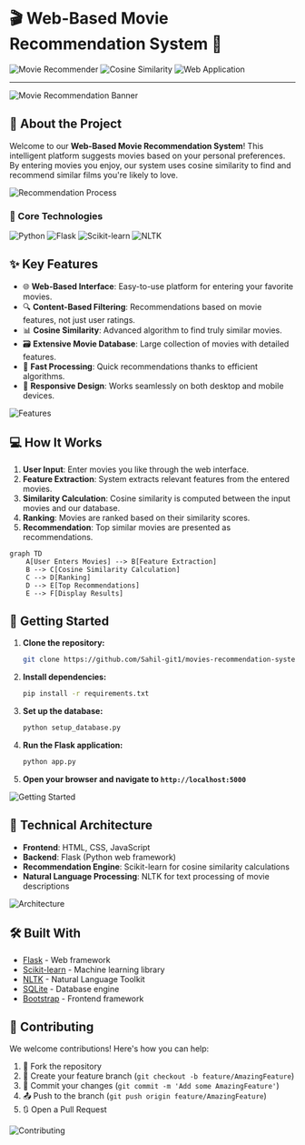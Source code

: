 # 🎬 Web-Based Movie Recommendation System 🍿

![Movie Recommender](https://img.shields.io/badge/🎞️-Movie%20Recommender-blueviolet)
![Cosine Similarity](https://img.shields.io/badge/📐-Cosine%20Similarity-orange)
![Web Application](https://img.shields.io/badge/🌐-Web%20Application-brightgreen)

---

![Movie Recommendation Banner](https://images.unsplash.com/photo-1489599849927-2ee91cede3ba?ixlib=rb-1.2.1&auto=format&fit=crop&w=1350&q=80)

## 🚀 About the Project

Welcome to our **Web-Based Movie Recommendation System**! This intelligent platform suggests movies based on your personal preferences. By entering movies you enjoy, our system uses cosine similarity to find and recommend similar films you're likely to love.

![Recommendation Process](https://images.unsplash.com/photo-1512070679279-8988d32161be?ixlib=rb-1.2.1&auto=format&fit=crop&w=1350&q=80)

### 🧠 Core Technologies

![Python](https://img.shields.io/badge/🐍-Python-blue)
![Flask](https://img.shields.io/badge/🌶️-Flask-red)
![Scikit-learn](https://img.shields.io/badge/🔬-Scikit--learn-green)
![NLTK](https://img.shields.io/badge/📚-NLTK-yellow)

## ✨ Key Features

- 🌐 **Web-Based Interface**: Easy-to-use platform for entering your favorite movies.
- 🔍 **Content-Based Filtering**: Recommendations based on movie features, not just user ratings.
- 📊 **Cosine Similarity**: Advanced algorithm to find truly similar movies.
- 🗃️ **Extensive Movie Database**: Large collection of movies with detailed features.
- 🚀 **Fast Processing**: Quick recommendations thanks to efficient algorithms.
- 📱 **Responsive Design**: Works seamlessly on both desktop and mobile devices.

![Features](https://images.unsplash.com/photo-1485846234645-a62644f84728?ixlib=rb-1.2.1&auto=format&fit=crop&w=1350&q=80)

## 💻 How It Works

1. **User Input**: Enter movies you like through the web interface.
2. **Feature Extraction**: System extracts relevant features from the entered movies.
3. **Similarity Calculation**: Cosine similarity is computed between the input movies and our database.
4. **Ranking**: Movies are ranked based on their similarity scores.
5. **Recommendation**: Top similar movies are presented as recommendations.

```mermaid
graph TD
    A[User Enters Movies] --> B[Feature Extraction]
    B --> C[Cosine Similarity Calculation]
    C --> D[Ranking]
    D --> E[Top Recommendations]
    E --> F[Display Results]
```

## 🚀 Getting Started

1. **Clone the repository:**
   ```bash
   git clone https://github.com/Sahil-git1/movies-recommendation-system.git
   ```

2. **Install dependencies:**
   ```bash
   pip install -r requirements.txt
   ```

3. **Set up the database:**
   ```bash
   python setup_database.py
   ```

4. **Run the Flask application:**
   ```bash
   python app.py
   ```

5. **Open your browser and navigate to `http://localhost:5000`**

![Getting Started](https://images.unsplash.com/photo-1515879218367-8466d910aaa4?ixlib=rb-1.2.1&auto=format&fit=crop&w=1350&q=80)


## 🧠 Technical Architecture

- **Frontend**: HTML, CSS, JavaScript
- **Backend**: Flask (Python web framework)
- **Recommendation Engine**: Scikit-learn for cosine similarity calculations
- **Natural Language Processing**: NLTK for text processing of movie descriptions

![Architecture](https://images.unsplash.com/photo-1555949963-ff9fe0c870eb?ixlib=rb-1.2.1&auto=format&fit=crop&w=1350&q=80)

## 🛠️ Built With

- [Flask](https://flask.palletsprojects.com/) - Web framework
- [Scikit-learn](https://scikit-learn.org/) - Machine learning library
- [NLTK](https://www.nltk.org/) - Natural Language Toolkit
- [SQLite](https://www.sqlite.org/) - Database engine
- [Bootstrap](https://getbootstrap.com/) - Frontend framework

## 🤝 Contributing

We welcome contributions! Here's how you can help:

1. 🍴 Fork the repository
2. 🌿 Create your feature branch (`git checkout -b feature/AmazingFeature`)
3. 💾 Commit your changes (`git commit -m 'Add some AmazingFeature'`)
4. 📤 Push to the branch (`git push origin feature/AmazingFeature`)
5. 🔃 Open a Pull Request

![Contributing](https://images.unsplash.com/photo-1529704693195-d791b92379b7?ixlib=rb-1.2.1&auto=format&fit=crop&w=1350&q=80)
